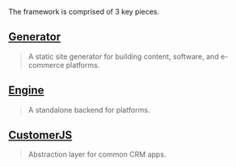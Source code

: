 The framework is comprised of 3 key pieces.

## [Generator](/generator)
> A static site generator for building content, software, and e-commerce platforms.

## [Engine](/engine)
> A standalone backend for platforms.

## [CustomerJS](/customerjs)
> Abstraction layer for common CRM apps.